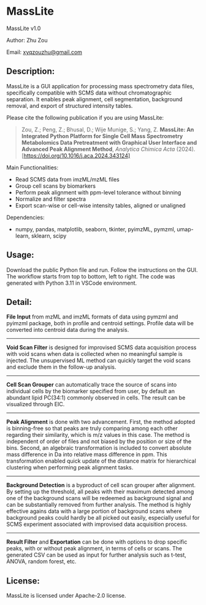 # MassLite

MassLite v1.0

Author: Zhu Zou 

Email: xyqzouzhu@gmail.com

Description:
-------------
MassLite is a GUI application for processing mass spectrometry data files, specifically compatible with SCMS data without chromatographic separation. It enables peak alignment, cell segmentation, background removal, 
and export of structured intensity tables.

Please cite the following publication if you are using MassLite: 
> Zou, Z.; Peng, Z.; Bhusal, D.; Wije Munige, S.; Yang, Z. **MassLite: An Integrated Python Platform for Single Cell Mass Spectrometry Metabolomics Data Pretreatment with Graphical User Interface and Advanced Peak Alignment Method**, _Analytica Chimica Acta_ (2024). [https://doi.org/10.1016/j.aca.2024.343124]


Main Functionalities:
- Read SCMS data from imzML/mzML files
- Group cell scans by biomarkers
- Perform peak alignment with ppm-level tolerance without binning
- Normalize and filter spectra
- Export scan-wise or cell-wise intensity tables, aligned or unaligned

Dependencies:
- numpy, pandas, matplotlib, seaborn, tkinter, pyimzML, pymzml, umap-learn, sklearn, scipy

Usage:
-------------
Download the public Python file and run. Follow the instructions on the GUI. The workflow starts from top to bottom, left to right. The code was generated with Python 3.11 in VSCode environment.

Detail:
-------------
**File Input** from mzML and imzML formats of data using pymzml and pyimzml package, both in profile and centroid settings. Profile data will be converted into centroid data during the analysis.

******

**Void Scan Filter** is designed for improvised SCMS data acquisition process with void scans when data is collected when no meaningful sample is injected. The unsupervised ML method can quickly target the void scans and exclude them in the follow-up analysis. 

*****

**Cell Scan Grouper** can automatically trace the source of scans into individual cells by the biomarker specified from user, by default an abundant lipid PC(34:1) commonly observed in cells. The result can be visualized through EIC.

*****

**Peak Alignment** is done with two advancement. First, the method adopted is binning-free so that peaks are truly comparing among each other regarding their similarity, which is m/z values in this case. The method is independent of order of files and not biased by the position or size of the bins. Second, an algebraic transformation is included to convert absolute mass difference in Da into relative mass difference in ppm. This transformation enabled quick update of the distance matrix for hierarchical clustering when performing peak alignment tasks.

*****

**Background Detection** is a byproduct of cell scan grouper after alignment. By setting up the threshold, all peaks with their maximum detected among one of the background scans will be redeemed as background signal and can be substantially removed from further analysis. The method is highly effective agains data with a large portion of background scans where background peaks could hardly be all picked out easily, especially useful for SCMS experiment associated with improvised data acquisition process.

*****

**Result Filter** and **Exportation** can be done with options to drop specific peaks, with or without peak alignment, in terms of cells or scans. The generated CSV can be used as input for further analysis such as t-test, ANOVA, random forest, etc.

License:
-------------
MassLite is licensed under Apache-2.0 license.
